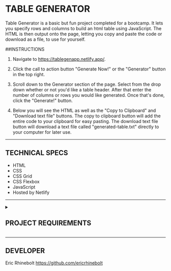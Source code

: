 # TABLE GENERATOR

Table Generator is a basic but fun project completed for a bootcamp. It lets you specify rows and columns to build an html table using
JavaScript. The HTML is then output onto the page, letting you copy and paste the code or download as a file, to use for yourself.

##INSTRUCTIONS

1. Navigate to https://tablegenapp.netlify.app/.

2. Click the call to action button "Generate Now!" or the "Generator" button in the top right.

3. Scroll down to the Generator section of the page. Select from the drop down whether or not you'd like a table header. After that enter the
   number of columns or rows you would like generated. Once that's done, click the "Generate!" button.

4. Below you will see the HTML as well as the "Copy to Clipboard" and "Download text file" buttons. The copy to clipboard button will add the
   entire code to your clipboard for easy pasting. The download text file button will download a text file called "generated-table.txt" directly to your computer for later use.

<hr>

## TECHNICAL SPECS

- HTML
- CSS
- CSS Grid
- CSS Flexbox
- JavaScript
- Hosted by Netlify

<hr>
<details><summary>

## PROJECT REQUIREMENTS

</summary>
<p>

#### HTML

- Have at least 3 pages, keep the grid system consistent as much as possible
- Use at least 10 different HTML tags
- Use HTML tables
- Implement at least two uses for forms
- Dropped Down Menu
- Use web fonts
- Use different types of content in the form of text, images, videos, and GIFs
- Use regex validation

#### CSS

- Inline, internal, and external styling
- Use five different CSS selectors
- Don’t use too many fonts
- Use colors that complement each other
- Use Flexbox (Optional)
- Use SASS/SCSS (Optional)
- Use animations (Optional)

#### Javascript

- External scripts
- Use variables, if statements, loops, at least one form of collections, functions/call back, and events
- Use AJAX (Optional)
- Use JSON or XML (Optional)
- Use JQuery (Optional)

</p>
</details>
<hr>

## DEVELOPER

Eric Rhinebolt
https://github.com/ericrhinebolt
